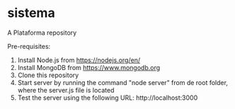 # sistema
A Plataforma repository


Pre-requisites:

1. Install Node.js from https://nodejs.org/en/
2. Install MongoDB from https://www.mongodb.org
3. Clone this repository
4. Start server by running the command "node server" from de root folder, where the server.js file is located
5. Test the server using the following URL: http://localhost:3000